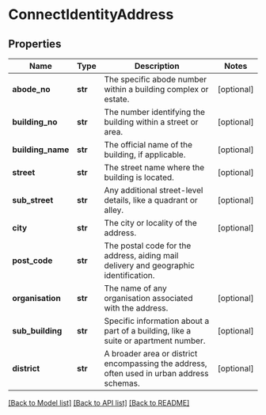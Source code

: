 # ConnectIdentityAddress

## Properties
Name | Type | Description | Notes
------------ | ------------- | ------------- | -------------
**abode_no** | **str** | The specific abode number within a building complex or estate. | [optional] 
**building_no** | **str** | The number identifying the building within a street or area. | [optional] 
**building_name** | **str** | The official name of the building, if applicable. | [optional] 
**street** | **str** | The street name where the building is located. | [optional] 
**sub_street** | **str** | Any additional street-level details, like a quadrant or alley. | [optional] 
**city** | **str** | The city or locality of the address. | [optional] 
**post_code** | **str** | The postal code for the address, aiding mail delivery and geographic identification. | 
**organisation** | **str** | The name of any organisation associated with the address. | [optional] 
**sub_building** | **str** | Specific information about a part of a building, like a suite or apartment number. | [optional] 
**district** | **str** | A broader area or district encompassing the address, often used in urban address schemas. | [optional] 

[[Back to Model list]](../README.md#documentation-for-models) [[Back to API list]](../README.md#documentation-for-api-endpoints) [[Back to README]](../README.md)

